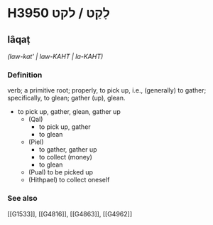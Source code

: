 # H3950 לָקַט / לקט

## lâqaṭ

_(law-kat' | law-KAHT | la-KAHT)_

### Definition

verb; a primitive root; properly, to pick up, i.e., (generally) to gather; specifically, to glean; gather (up), glean.

- to pick up, gather, glean, gather up
    - (Qal)
        - to pick up, gather
        - to glean
    - (Piel)
        - to gather, gather up
        - to collect (money)
        - to glean
    - (Pual) to be picked up
    - (Hithpael) to collect oneself
### See also

[[G1533]], [[G4816]], [[G4863]], [[G4962]]

